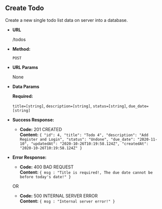 **Create Todo**
----
  Create a new single todo list data on server into a database.

* **URL**

  /todos

* **Method:**
  
  `POST`
  
* **URL Params**

  None

* **Data Params**

  **Required:**

  `title=[string]`,
  `description=[string]`,
  `status=[string]`,
  `due_date=[string]`

* **Success Response:**

  * **Code:** 201 CREATED <br />
    **Content:** `{
    "id": 4,
    "title": "Todo 4",
    "description": "Add Register and Login",
    "status": "Undone",
    "due_date": "2020-11-10",
    "updatedAt": "2020-10-26T10:19:58.124Z",
    "createdAt": "2020-10-26T10:19:58.124Z"
    }`
 
* **Error Response:**

  * **Code:** 400 BAD REQUEST <br />
    **Content:** `{ msg : "Title is required!, The due date cannot be before today's date!" }`

  OR

  * **Code:** 500 INTERNAL SERVER ERROR <br />
    **Content:** `{ msg : "Internal server error!" }`